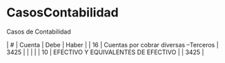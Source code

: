 # CasosContabilidad
Casos de Contabilidad

| # | Cuenta | Debe | Haber |
| 16 | Cuentas por cobrar diversas –Terceros  | 3425 | |
|    |
| 10  | EFECTIVO Y EQUIVALENTES DE EFECTIVO |    | 3425 |
